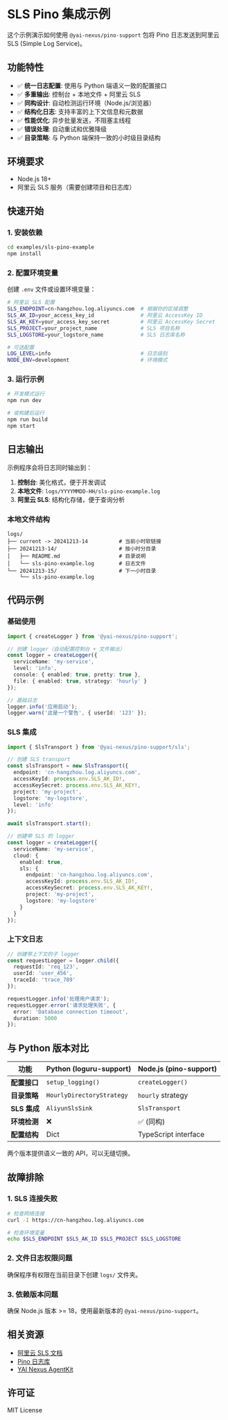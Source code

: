 # SLS Pino 集成示例

这个示例演示如何使用 `@yai-nexus/pino-support` 包将 Pino 日志发送到阿里云 SLS (Simple Log Service)。

## 功能特性

- ✅ **统一日志配置**: 使用与 Python 端语义一致的配置接口
- ✅ **多重输出**: 控制台 + 本地文件 + 阿里云 SLS
- ✅ **同构设计**: 自动检测运行环境（Node.js/浏览器）
- ✅ **结构化日志**: 支持丰富的上下文信息和元数据
- ✅ **性能优化**: 异步批量发送，不阻塞主线程
- ✅ **错误处理**: 自动重试和优雅降级
- ✅ **目录策略**: 与 Python 端保持一致的小时级目录结构

## 环境要求

- Node.js 18+
- 阿里云 SLS 服务（需要创建项目和日志库）

## 快速开始

### 1. 安装依赖

```bash
cd examples/sls-pino-example
npm install
```

### 2. 配置环境变量

创建 `.env` 文件或设置环境变量：

```bash
# 阿里云 SLS 配置
SLS_ENDPOINT=cn-hangzhou.log.aliyuncs.com  # 根据你的区域调整
SLS_AK_ID=your_access_key_id               # 阿里云 AccessKey ID
SLS_AK_KEY=your_access_key_secret          # 阿里云 AccessKey Secret
SLS_PROJECT=your_project_name              # SLS 项目名称
SLS_LOGSTORE=your_logstore_name            # SLS 日志库名称

# 可选配置
LOG_LEVEL=info                             # 日志级别
NODE_ENV=development                       # 环境模式
```

### 3. 运行示例

```bash
# 开发模式运行
npm run dev

# 或构建后运行
npm run build
npm start
```

## 日志输出

示例程序会将日志同时输出到：

1. **控制台**: 美化格式，便于开发调试
2. **本地文件**: `logs/YYYYMMDD-HH/sls-pino-example.log`
3. **阿里云 SLS**: 结构化存储，便于查询分析

### 本地文件结构

```
logs/
├── current -> 20241213-14          # 当前小时软链接
├── 20241213-14/                    # 按小时分目录
│   ├── README.md                   # 目录说明
│   └── sls-pino-example.log        # 日志文件
└── 20241213-15/                    # 下一小时目录
    └── sls-pino-example.log
```

## 代码示例

### 基础使用

```typescript
import { createLogger } from '@yai-nexus/pino-support';

// 创建 logger（自动配置控制台 + 文件输出）
const logger = createLogger({
  serviceName: 'my-service',
  level: 'info',
  console: { enabled: true, pretty: true },
  file: { enabled: true, strategy: 'hourly' }
});

// 基础日志
logger.info('应用启动');
logger.warn('这是一个警告', { userId: '123' });
```

### SLS 集成

```typescript
import { SlsTransport } from '@yai-nexus/pino-support/sls';

// 创建 SLS transport
const slsTransport = new SlsTransport({
  endpoint: 'cn-hangzhou.log.aliyuncs.com',
  accessKeyId: process.env.SLS_AK_ID!,
  accessKeySecret: process.env.SLS_AK_KEY!,
  project: 'my-project',
  logstore: 'my-logstore',
  level: 'info'
});

await slsTransport.start();

// 创建带 SLS 的 logger
const logger = createLogger({
  serviceName: 'my-service',
  cloud: {
    enabled: true,
    sls: {
      endpoint: 'cn-hangzhou.log.aliyuncs.com',
      accessKeyId: process.env.SLS_AK_ID!,
      accessKeySecret: process.env.SLS_AK_KEY!,
      project: 'my-project',
      logstore: 'my-logstore'
    }
  }
});
```

### 上下文日志

```typescript
// 创建带上下文的子 logger
const requestLogger = logger.child({
  requestId: 'req_123',
  userId: 'user_456',
  traceId: 'trace_789'
});

requestLogger.info('处理用户请求');
requestLogger.error('请求处理失败', { 
  error: 'Database connection timeout',
  duration: 5000 
});
```

## 与 Python 版本对比

| 功能 | Python (loguru-support) | Node.js (pino-support) |
|------|-------------------------|-------------------------|
| **配置接口** | `setup_logging()` | `createLogger()` |
| **目录策略** | `HourlyDirectoryStrategy` | `hourly` strategy |
| **SLS 集成** | `AliyunSlsSink` | `SlsTransport` |
| **环境检测** | ❌ | ✅ (同构) |
| **配置结构** | Dict | TypeScript interface |

两个版本提供语义一致的 API，可以无缝切换。

## 故障排除

### 1. SLS 连接失败

```bash
# 检查网络连接
curl -I https://cn-hangzhou.log.aliyuncs.com

# 检查环境变量
echo $SLS_ENDPOINT $SLS_AK_ID $SLS_PROJECT $SLS_LOGSTORE
```

### 2. 文件日志权限问题

确保程序有权限在当前目录下创建 `logs/` 文件夹。

### 3. 依赖版本问题

确保 Node.js 版本 >= 18，使用最新版本的 `@yai-nexus/pino-support`。

## 相关资源

- [阿里云 SLS 文档](https://help.aliyun.com/product/28958.html)
- [Pino 日志库](https://github.com/pinojs/pino)
- [YAI Nexus AgentKit](../../README.md)

## 许可证

MIT License